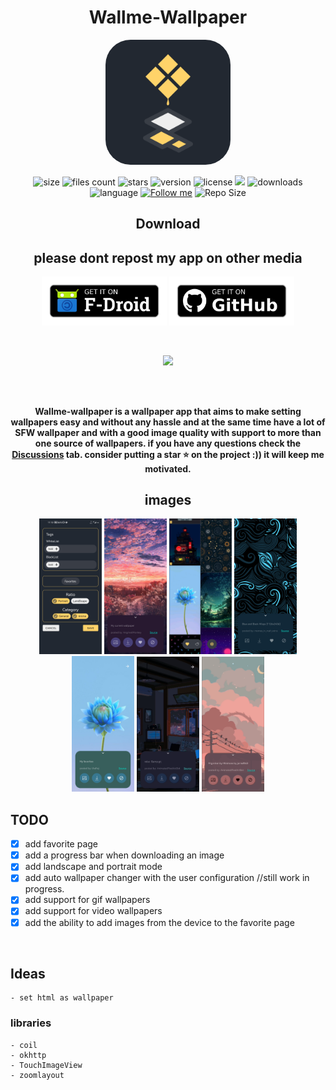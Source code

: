 
<div align="center">

# Wallme-Wallpaper


<img src="./Images/newlogo_512.png" width=200 style="border-radius:20%"/>





![size](https://shields.io/github/languages/code-size/Alaory/WallMe-Wallpaper?color=brightgreen)
![files count](https://shields.io/github/directory-file-count/Alaory/WallMe-Wallpaper?color=green)
![stars](https://img.shields.io/github/stars/alaory/wallme-wallpaper)
![version](https://img.shields.io/github/v/tag/alaory/wallme-wallpaper)
![license](https://img.shields.io/github/license/alaory/wallme-wallpaper)
![](https://img.shields.io/github/commit-activity/w/Alaory/wallme-wallpaper)
![downloads](https://img.shields.io/github/downloads/alaory/wallme-wallpaper/total)
![language](https://img.shields.io/github/languages/top/alaory/wallme-wallpaper)
[![Follow me](https://img.shields.io/github/followers/Alaory)](https://github.com/Alaory)
![Repo Size](https://img.shields.io/github/repo-size/Alaory/wallme-wallpaper)

## Download

## please dont repost my app on other media

[<img src="./Images/fdroid_downlaod.png" width=200/>](https://f-droid.org/packages/com.alaory.wallmewallpaper/)
[<img src="./Images/github_download.png" width=200/>](https://github.com/Alaory/WallMe-Wallpaper/releases/latest)

</br>

[<img src="https://niamhshaw.ie/wp-content/uploads/2021/05/Patreon-Button.png" width=150/>](https://www.patreon.com/Alaory)



</br>
</br>

<strong>

Wallme-wallpaper is a wallpaper app that aims to make setting wallpapers easy and without any hassle 
and at the same time have a lot of SFW wallpaper and with a good image quality with support to more than one source of wallpapers. if you have any questions check the  [Discussions](https://github.com/Alaory/WallMe-Wallpaper/discussions) tab. consider putting a star ⭐ on the project :)) it will keep me motivated.


</strong>

</div>

<div align=center>

## images 



<img src="./Images/phone2a.jpg" alt="drawing" width=100/>
<img src="./Images/img1.jpg" alt="drawing" width=100/>
<img src="./Images/img2.jpg" alt="drawing" width=100/>
<img src="./Images/img3.jpg" alt="drawing" width=100/>
<img src="./Images/img4.jpg" alt="drawing" width=100/>

<img width=100 src="./Images/gif1.gif">
<img width=100 src="./Images/gif2.gif">



</div>

## TODO



- [x] add favorite page
- [x] add a progress bar when downloading an image
- [x] add landscape and portrait mode 
- [x] add auto wallpaper changer with the user configuration //still work in progress.
- [x] add support for gif wallpapers
- [x] add support for video wallpapers
- [x] add the ability to add images from the device to the favorite page

</br>

## Ideas
    - set html as wallpaper



### libraries

    - coil 
    - okhttp
    - TouchImageView
    - zoomlayout


